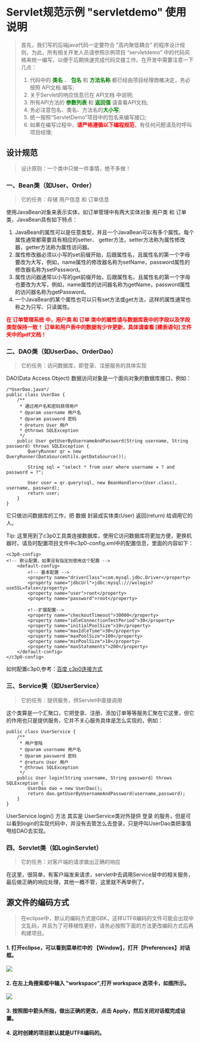 # Servlet规范示例 "servletdemo" 使用说明
> 首先，我们写的后端java代码一定要符合 “高内聚低耦合” 的程序设计规则，为此，所有相关开发人员请参照示例项目 “servletdemo” 中的代码风格来统一编写，以便于后期快速完成代码交接工作。在开发中需要注意一下几点：
> 1. 代码中的 <span style="color:green">**类名**</span> 、 <span style="color:green">**包名**</span> 和 <span style="color:green">**方法名称**</span> 都已经由项目经理商榷决定，务必按照 API文档 编写;
> 2. 关于Servlet的响应信息已在 API文档 中说明;
> 3. 所有API方法的 <span style="color:green">**参数列表**</span> 和 <span style="color:green">**返回值**</span> 请查看API文档;
> 4. 务必注意包名、类名、方法名的<span style="color:green">**大小写**</span>;
> 5. 统一按照“ServletDemo”项目中的包名来编写接口;
> 6. 如果在编写过程中，<span style="color:red">**请严格遵循以下编程规范**</span>，有任何问题请及时呼叫项目经理;

## 设计规范
> 设计原则：一个类中只做一件事情，绝不多做！

### 一、Bean类（如User、Order）
> 它的任务：存储 用户信息 和 订单信息

使用JavaBean对象来表示实体，如订单管理中有两大实体对象 用户类 和 订单类，JavaBean具有如下特点：
1. JavaBean的属性可以是任意类型，并且一个JavaBean可以有多个属性。每个属性通常都需要具有相应的setter、 getter方法，setter方法称为属性修改器，getter方法称为属性访问器。
2. 属性修改器必须以小写的set前缀开始，后跟属性名，且属性名的第一个字母要改为大写，例如，name属性的修改器名称为setName，password属性的修改器名称为setPassword。
3. 属性访问器通常以小写的get前缀开始，后跟属性名，且属性名的第一个字母也要改为大写，例如，name属性的访问器名称为getName，password属性的访问器名称为getPassword。
4. 一个JavaBean的某个属性也可以只有set方法或get方法，这样的属性通常也称之为只写、只读属性。

<span style="color:red">**在 订单管理系统 中，用户类 和 订单 类中的属性请与数据库表中的字段以及字段类型保持一致！**</span>
<span style="color:red">**订单和用户表中的数据有少许更新，具体请查看 [建表语句] 文件夹中的pdf文档！**</span>
### 二、DAO类（如UserDao、OrderDao）
> 它的任务：访问数据库，即登录、注册服务的具体实现

DAO(Data Access Object) 数据访问对象是一个面向对象的数据库接口，例如：

    /*UserDao.java*/
	public class UserDao {
    	/**
    	 * 通过用户名和密码获得用户
    	 * @param username 用户名
    	 * @param password 密码
    	 * @return User 用户
    	 * @throws SQLException 
    	 */
    	public User getUserByUsernameAndPassword(String username, String password) throws SQLException {
    		QueryRunner qr = new QueryRunner(DataSourceUtils.getDataSource());
    		
    		String sql = "select * from user where username = ? and password = ?";
    		
    		User user = qr.query(sql, new BeanHandler<>(User.class), username, password);
    		return user;
    	}
    }
它只做访问数据库的工作，把 数据 封装成实体类(User) 返回(return) 给调用它的人。

Tip: 这里用到了c3p0工具类连接数据库，使用它访问数据库将更加方便，更换机器时，请及时配置项目文件中c3p0-config.xml中的配置信息，里面的内容如下：

	<c3p0-config>
	<!-- 默认配置，如果没有指定则使用这个配置 -->
	    <default-config>
    		<!-- 基本配置 -->
    		<property name="driverClass">com.mysql.jdbc.Driver</property>
    		<property name="jdbcUrl">jdbc:mysql:///wxlogin?useSSL=false</property>
    		<property name="user">root</property>
    		<property name="password">root</property>
    	
    		<!--扩展配置-->
    		<property name="checkoutTimeout">30000</property>
    		<property name="idleConnectionTestPeriod">30</property>
    		<property name="initialPoolSize">10</property>
    		<property name="maxIdleTime">30</property>
    		<property name="maxPoolSize">100</property>
    		<property name="minPoolSize">10</property>
    		<property name="maxStatements">200</property>
    	</default-config> 
	</c3p0-config> 

如何配置c3p0,参考：[百度 c3p0连接方式](http://blog.csdn.net/soyuone/article/details/51554263)

### 三、Service类（如UserService）
> 它的任务：提供服务，供Servlet中直接调用

这个类算是一个汇聚口，它把登录、注册、添加订单等等服务汇聚在它这里，但它的作用也只是提供服务，它并不关心服务具体是怎么实现的，例如：

    public class UserService {
    	/**
    	 * 用户登陆
    	 * @param username 用户名
    	 * @param password 密码
    	 * @return User 用户
    	 * @throws SQLException 
    	 */
    	public User login(String username, String password) throws SQLException {
    		UserDao dao = new UserDao();
    		return dao.getUserByUsernameAndPassword(username,password);
    	}
    }

UserService.login() 方法 其实是 UserService类对外提供 登录 的服务，但是可以看到login的实现代码中，并没有去管怎么去登录，只是呼叫UserDao类把事情甩给DAO去实现。


### 四、Servlet类（如LoginServlet）
> 它的任务：对客户端的请求做出正确的响应

在这里，很简单，有客户端发来请求，servlet中去调用Service层中的相关服务，最后做正确的响应处理，其他一概不管，这里就不再举例了。

## 源文件的编码方式
> 在eclipse中，默认的编码方式是GBK，这样UTF8编码的文件可能会出现中文乱码，并且为了可移植性更好，请务必按照下面的方法更改编码方式后再构建项目。

#### 1. 打开eclipse，可以看到菜单栏中的 【Window】，打开【Preferences】对话框。
![](https://i.imgur.com/MEG8xp8.png)

#### 2. 在左上角搜索框中输入 "workspace",打开 workspace 选项卡，如图所示。
![](https://i.imgur.com/SbPc2kd.png)

#### 3. 按照图中箭头所指，做出正确的更改，点击 Apply，然后关闭对话框完成设置。
#### 4. 这时创建的项目默认就是UTF8编码的。